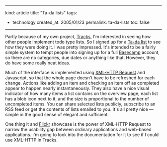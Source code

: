 -----
kind: article
title: "Ta-da lists"
tags:
- technology
created_at: 2005/01/23
permalink: ta-da-lists
toc: false
-----

<p>Partly because of my own project, <a href="http://www.rousette.org.uk/projects/">Tracks</a>, I'm interested in seeing how other people implement todo type lists. So I signed up for a <a href="http://www.tadalist.com/">Ta-da list</a> to see how they were doing it. I was pretty impressed. It's intended to be a fairly simple system to tempt people into signing up for a full <a href="http://www.basecamphq.com/?ref=tadapub">Basecamp</a> account, so there are no categories, due dates or anything like that. However, they do have some really neat ideas.</p>

<p>Much of the interface is implemented using <a href="http://jibbering.com/2002/4/httprequest.html">XML-HTTP Request</a> and Javascript, so that the whole page doesn't have to be refreshed for each change. Actions like adding an item and checking an item off as completed appear to happen nearly instantaneously. They also have a nice visual indicator of how many items a list contains on the overview page; each list has a blob icon next to it, and the size is proportional to the number of uncompleted items. You can share selected lists publicly, subscribe to an RSS feed or get the contents of lists emailed to you. It's all pretty nice &mdash; simple in the good sense of elegant and sufficient.</p>

<p>One thing it and <a href="http://www.flickr.com/">Flickr</a> showcase is the power of XML-HTTP Request to narrow the usability gap between ordinary applications and web-based applications. I'm going to look into the documentation for it to see if I could use XML-HTTP in Tracks.</p>


